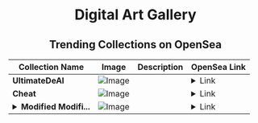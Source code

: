 <div align="center">

# Digital Art Gallery

## Trending Collections on OpenSea

| Collection Name                       | Image                                                                                     | Description                       | OpenSea Link                                                                                          |
|---------------------------------------|-------------------------------------------------------------------------------------------|-----------------------------------|--------------------------------------------------------------------------------------------------------|
| **UltimateDeAl** | ![Image](https://i.seadn.io/s/raw/files/3880a87294536e0e325c0fc688d52e42.png?w=500&auto=format?w=200&auto=format) |  | <details><summary>Link</summary>[UltimateDeAl](https://opensea.io/collection/ultimatedeal)</details> |
| **Cheat** | ![Image](https://i.seadn.io/s/raw/files/3eaaeac544da3ef79f3998973bbf6944.jpg?w=500&auto=format?w=200&auto=format) |  | <details><summary>Link</summary>[Cheat](https://opensea.io/collection/cheat-16)</details> |
| **<details><summary>Modified Modifi...</summary>Modified Modified Name</details>** | ![Image](https://i.seadn.io/s/raw/files/69bb4e64d48f735f149092ff297c844a.jpg?w=500&auto=format?w=200&auto=format) |  | <details><summary>Link</summary>[Modified Modified Name](https://opensea.io/collection/modified-modified-name)</details> |

</div>